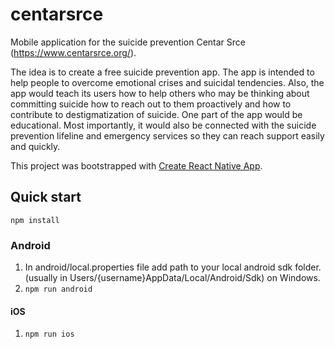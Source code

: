 # centarsrce

Mobile application for the suicide prevention Centar Srce (https://www.centarsrce.org/).

The idea is to create a free suicide prevention app. The app is intended to help people to overcome emotional crises and suicidal tendencies. Also, the app would teach its users how to help others who may be thinking about committing suicide how to reach out to them proactively and how to contribute to destigmatization of suicide. One part of the app would be educational. Most importantly, it would also be connected with the suicide prevention lifeline and emergency services so they can reach support easily and quickly.

This project was bootstrapped with [Create React Native App](https://github.com/react-community/create-react-native-app).

## Quick start
`npm install`

### Android
1. In android/local.properties file add path to your local android sdk folder. (usually in Users/{username}AppData/Local/Android/Sdk) on Windows.
2. `npm run android`

#### iOS
1. `npm run ios`
